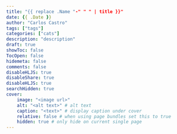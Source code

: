 ```yaml
---
title: "{{ replace .Name "-" " " | title }}"
date: {{ .Date }}
author: "Carlos Castro"
tags: ["tags"]
categories: ["cats"]
description: "description"
draft: true
showToc: false
TocOpen: false
hidemeta: false
comments: false
disableHLJS: true 
disableShare: true
disableHLJS: true
searchHidden: true
cover:
    image: "<image url>"
    alt: "<alt text>" # alt text
    caption: "<text>" # display caption under cover
    relative: false # when using page bundles set this to true
    hidden: true # only hide on current single page
---
```

